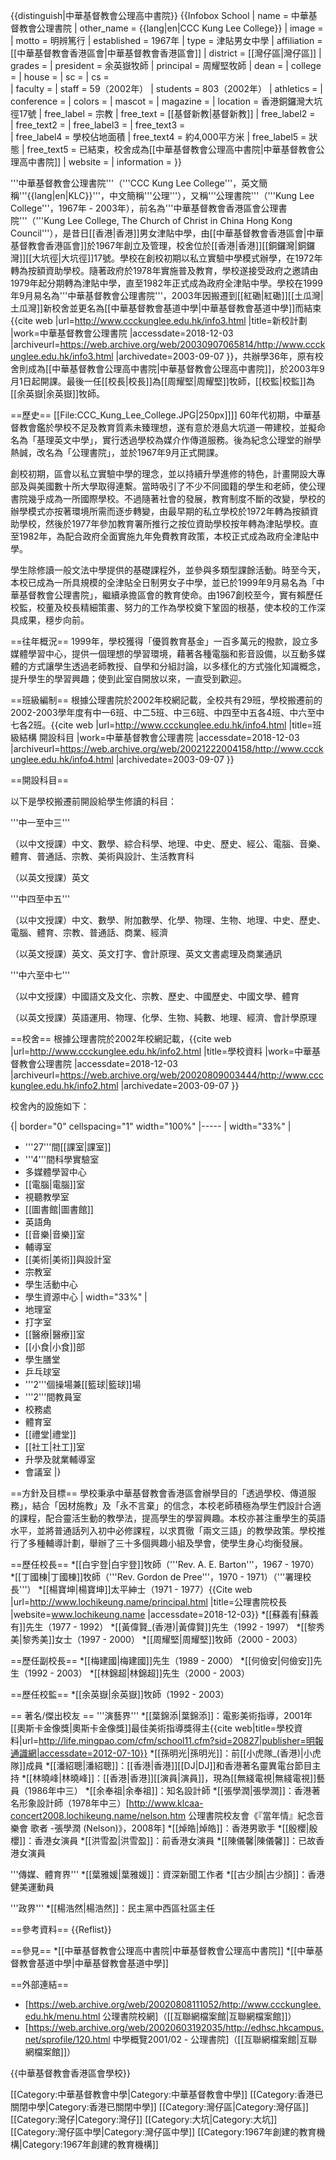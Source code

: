 {{distinguish|中華基督教會公理高中書院}}
{{Infobox School
| name =  中華基督教會公理書院
| other_name = {{lang|en|CCC Kung Lee College}}
| image =
| motto = 明辨篤行
| established = 1967年
| type = 津貼男女中學
| affiliation = [[中華基督教會香港區會|中華基督教會香港區會]]
| district = [[灣仔區|灣仔區]]
| grades = 
| president = 余英嶽牧師
| principal = 周耀堅牧師
| dean = 
| college = 
| house = 
| sc =
| cs =  
| faculty = 
| staff = 59（2002年）
| students = 803（2002年）
| athletics = 
| conference = 
| colors =
| mascot = 
| magazine = 
| location = 香港銅鑼灣大坑徑17號
| free_label = 宗教
| free_text = [[基督新教|基督新教]]
| free_label2 =  
| free_text2 = 
| free_label3 = 
| free_text3 =  
| free_label4 = 學校佔地面積 
| free_text4 = 約4,000平方米 
| free_label5 =  狀態
| free_text5 =   已結束，校舍成為[[中華基督教會公理高中書院|中華基督教會公理高中書院]]
| website = 
| 
information = 
}}

'''中華基督教會公理書院'''（'''CCC Kung Lee College'''，英文簡稱'''{{lang|en|KLC}}'''，中文簡稱'''公理'''），又稱'''公理書院'''（'''Kung Lee College'''，1967年 - 2003年），前名為'''中華基督教會香港區會公理書院'''（'''Kung Lee College, The Church of Christ in China Hong Kong Council'''），是昔日[[香港|香港]]男女津貼中學，由[[中華基督教會香港區會|中華基督教會香港區會]]於1967年創立及管理，校舍位於[[香港|香港]][[銅鑼灣|銅鑼灣]][[大坑徑|大坑徑]]17號。學校在創校初期以私立實驗中學模式辦學，在1972年轉為按額資助學校。隨著政府於1978年實施普及教育，學校遂接受政府之邀請由1979年起分期轉為津貼中學，直至1982年正式成為政府全津貼中學。學校在1999年9月易名為'''中華基督教會公理書院'''，2003年因搬遷到[[紅磡|紅磡]][[土瓜灣|土瓜灣]]新校舍並更名為[[中華基督教會基道中學|中華基督教會基道中學]]而結束<ref>{{cite web |url=http://www.ccckunglee.edu.hk/info3.html |title=新校計劃 |work=中華基督教會公理書院 |accessdate=2018-12-03 |archiveurl=https://web.archive.org/web/20030907065814/http://www.ccckunglee.edu.hk/info3.html |archivedate=2003-09-07 }}</ref>，共辦學36年，原有校舍則成為[[中華基督教會公理高中書院|中華基督教會公理高中書院]]，於2003年9月1日起開課。最後一任[[校長|校長]]為[[周耀堅|周耀堅]]牧師，[[校監|校監]]為[[余英嶽|余英嶽]]牧師。

==歷史==
[[File:CCC_Kung_Lee_College.JPG|250px]]]]
60年代初期，中華基督教會鑑於學校不足及教育質素未臻理想，遂有意於港島大坑道一帶建校，並擬命名為「基理英文中學」，實行透過學校為媒介作傳道服務。後為紀念公理堂的辦學熱誠，改名為「公理書院」，並於1967年9月正式開課。

創校初期，區會以私立實驗中學的理念，並以持續升學進修的特色，計畫開設大專部及與美國數十所大學取得連繫。當時吸引了不少不同國籍的學生和老師，使公理書院幾乎成為一所國際學校。不過隨著社會的發展，教育制度不斷的改變，學校的辦學模式亦按著環境所需而逐步轉變，由最早期的私立學校於1972年轉為按額資助學校，然後於1977年參加教育署所推行之按位資助學校按年轉為津貼學校。直至1982年，為配合政府全面實施九年免費教育政策，本校正式成為政府全津貼中學。

學生除修讀一般文法中學提供的基礎課程外，並參與多類型課餘活動。時至今天，本校已成為一所具規模的全津貼全日制男女子中學，並已於1999年9月易名為「中華基督教會公理書院」，繼續承擔區會的教育使命。由1967創校至今，實有賴歷任校監，校董及校長精細策畫、努力的工作為學校奠下鞏固的根基，使本校的工作深具成果，穩步向前。

==往年概況==
1999年，學校獲得「優質教育基金」一百多萬元的撥款，設立多媒體學習中心，提供一個理想的學習環境，藉著各種電腦和影音設備，以互動多媒體的方式讓學生透過老師教授、自學和分組討論，以多樣化的方式強化知識概念，提升學生的學習興趣；使到此室自開放以來，一直受到歡迎。

==班級編制==
根據公理書院於2002年校網記載，全校共有29班，學校搬遷前的2002-2003學年度有中一6班、中二5班、中三6班、中四至中五各4班、中六至中七各2班。<ref>{{cite web |url=http://www.ccckunglee.edu.hk/info4.html |title=班級結構 開設科目 |work=中華基督教會公理書院 |accessdate=2018-12-03 |archiveurl=https://web.archive.org/web/20021222004158/http://www.ccckunglee.edu.hk/info4.html |archivedate=2003-09-07 }}</ref>

==開設科目==

以下是學校搬遷前開設給學生修讀的科目：

'''中一至中三'''

（以中文授課）中文、數學、綜合科學、地理、中史、歷史、經公、電腦、音樂、體育、普通話、宗教、美術與設計、生活教育科

（以英文授課）英文

'''中四至中五'''

（以中文授課）中文、數學、附加數學、化學、物理、生物、地理、中史、歷史、電腦、體育、宗教、普通話、商業、經濟

（以英文授課）英文、英文打字、會計原理、英文文書處理及商業通訊

'''中六至中七'''

（以中文授課）中國語文及文化、宗教、歷史、中國歷史、中國文學、體育

（以英文授課）英語運用、物理、化學、生物、純數、地理、經濟、會計學原理

==校舍==
根據公理書院於2002年校網記載，<ref>{{cite web |url=http://www.ccckunglee.edu.hk/info2.html |title=學校資料 |work=中華基督教會公理書院 |accessdate=2018-12-03 |archiveurl=https://web.archive.org/web/20020809003444/http://www.ccckunglee.edu.hk/info2.html |archivedate=2003-09-07 }}</ref>

校舍內的設施如下：

{| border="0" cellspacing="1" width="100%"
|-----
| width="33%" |
* '''27'''間[[課室|課室]]
* '''4'''間科學實驗室
* 多媒體學習中心
* [[電腦|電腦]]室
* 視聽教學室
* [[圖書館|圖書館]]
* 英語角
* [[音樂|音樂]]室
* 輔導室
* [[美術|美術]]與設計室
* 宗教室
* 學生活動中心
* 學生資源中心
| width="33%" |
* 地理室
* 打字室
* [[醫療|醫療]]室
* [[小食|小食]]部
* 學生膳堂
* 乒乓球室
* '''2'''個操場兼[[籃球|籃球]]場
* '''2'''間教員室
* 校務處
* 體育室
* [[禮堂|禮堂]]
* [[社工|社工]]室
* 升學及就業輔導室
* 會議室
|}

==方針及目標==
學校秉承中華基督教會香港區會辦學目的「透過學校、傳道服務」，結合「因材施教」及「永不言棄」的信念，本校老師積極為學生們設計合適的課程，配合靈活生動的教學法，提高學生的學習興趣。本校亦甚注重學生的英語水平，並將普通話列入初中必修課程，以求貫徹「兩文三語」的教學政策。學校推行了多種輔導計劃，舉辦了三十多個興趣小組及學會，使學生身心均衡發展。

==歷任校長==
*[[白宇登|白宇登]]牧師（'''Rev. A. E. Barton'''，1967 - 1970）
*[[丁國棟|丁國棟]]牧師（'''Rev. Gordon de Pree'''，1970 - 1971）（'''署理校長'''）
*[[楊寶坤|楊寶坤]]太平紳士（1971 - 1977）<ref>{{Cite web |url=http://www.lochikeung.name/principal.html |title=公理書院校長 |website=www.lochikeung.name |accessdate=2018-12-03}}</ref>
*[[蘇義有|蘇義有]]先生（1977 - 1992）
*[[黃偉賢_(香港)|黃偉賢]]先生（1992 - 1997）
*[[黎秀美|黎秀美]]女士（1997 - 2000）
*[[周耀堅|周耀堅]]牧師（2000 - 2003）

==歷任副校長==
*[[梅建國|梅建國]]先生（1989 - 2000）
*[[何儉安|何儉安]]先生（1992 - 2003）
*[[林錦超|林錦超]]先生（2000 - 2003）

==歷任校監==
*[[余英嶽|余英嶽]]牧師（1992 - 2003）

== 著名/傑出校友 ==
'''演藝界'''
*[[葉錦添|葉錦添]]：電影美術指導，2001年[[奧斯卡金像獎|奧斯卡金像獎]]最佳美術指導獎得主<ref>{{cite web|title=學校資料|url=http://life.mingpao.com/cfm/school11.cfm?sid=20827|publisher=明報通識網|accessdate=2012-07-10}}</ref>
*[[孫明光|孫明光]]：前[[小虎隊_(香港)|小虎隊]]成員
*[[潘紹聰|潘紹聰]]：[[香港|香港]][[DJ|DJ]]和香港著名靈異電台節目主持
*[[林曉峰|林曉峰]]：[[香港|香港]][[演員|演員]]，現為[[無綫電視|無綫電視]]藝員（1986年中三）
*[[余奉祖|余奉祖]]：知名設計師
*[[張學潤|張學潤]]：香港著名形象設計師（1978年中三）<ref name="『當年情』紀念音樂會 歌者 -張學潤 (Nelson)">[http://www.klcaa-concert2008.lochikeung.name/nelson.htm 公理書院校友會《『當年情』紀念音樂會 歌者 -張學潤 (Nelson)》，2008年]</ref>
*[[焯皓|焯皓]]：香港男歌手
*[[殷櫻|殷櫻]]：香港女演員
*[[洪雪盈|洪雪盈]]：前香港女演員
*[[陳儀馨|陳儀馨]]：已故香港女演員

'''傳媒、體育界'''
*[[葉雅媛|葉雅媛]]：資深新聞工作者
*[[古少顏|古少顏]]：香港健美運動員

'''政界'''
*[[楊浩然|楊浩然]]：民主黨中西區社區主任

==參考資料==
{{Reflist}}

==參見==
*[[中華基督教會公理高中書院|中華基督教會公理高中書院]]
*[[中華基督教會基道中學|中華基督教會基道中學]]

==外部連結==
* [https://web.archive.org/web/20020808111052/http://www.ccckunglee.edu.hk/menu.html 公理書院校網]（[[互聯網檔案館|互聯網檔案館]]）
* [https://web.archive.org/web/20020603192035/http://edhsc.hkcampus.net/sprofile/120.html 中學概覽2001/02 - 公理書院]（[[互聯網檔案館|互聯網檔案館]]）

{{中華基督教會香港區會學校}}

[[Category:中華基督教會中學|Category:中華基督教會中學]]
[[Category:香港已關閉中學|Category:香港已關閉中學]]
[[Category:灣仔區|Category:灣仔區]]
[[Category:灣仔|Category:灣仔]]
[[Category:大坑|Category:大坑]]
[[Category:灣仔區中學|Category:灣仔區中學]]
[[Category:1967年創建的教育機構|Category:1967年創建的教育機構]]